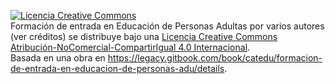<a rel="license" href="http://creativecommons.org/licenses/by-nc-sa/4.0/"><img alt="Licencia Creative Commons" style="border-width:0" src="https://i.creativecommons.org/l/by-nc-sa/4.0/80x15.png" /></a><br /><span xmlns:dct="http://purl.org/dc/terms/" property="dct:title">Formación de entrada en Educación de Personas Adultas</span> por <span xmlns:cc="http://creativecommons.org/ns#" property="cc:attributionName">varios autores (ver créditos)</span> se distribuye bajo una <a rel="license" href="http://creativecommons.org/licenses/by-nc-sa/4.0/">Licencia Creative Commons Atribución-NoComercial-CompartirIgual 4.0 Internacional</a>.<br />Basada en una obra en <a xmlns:dct="http://purl.org/dc/terms/" href="https://legacy.gitbook.com/book/catedu/formacion-de-entrada-en-educacion-de-personas-adu/details" rel="dct:source">https://legacy.gitbook.com/book/catedu/formacion-de-entrada-en-educacion-de-personas-adu/details</a>.